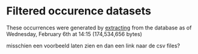 # Filtered occurence datasets

These occurrences were generated by [extracting](https://github.com/naturalis/trait-geo-diverse/blob/9701ab15ec27aa47bedea11b0ff18a3e75589911/script/extract_occurrences.sh)
from the database as of Wednesday, February 6th at 14:15 (174,534,656 bytes)


misschien een voorbeeld laten zien en dan een link naar de csv files?
